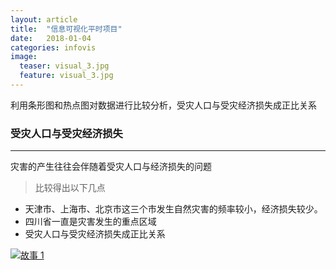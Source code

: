 ```yaml
---
layout: article
title:  "信息可视化平时项目"
date:   2018-01-04
categories: infovis
image:
  teaser: visual_3.jpg
  feature: visual_3.jpg
---
```

利用条形图和热点图对数据进行比较分析，受灾人口与受灾经济损失成正比关系

### 受灾人口与受灾经济损失

---
灾害的产生往往会伴随着受灾人口与经济损失的问题

> 比较得出以下几点
- 天津市、上海市、北京市这三个市发生自然灾害的频率较小，经济损失较少。
- 四川省一直是灾害发生的重点区域
- 受灾人口与受灾经济损失成正比关系

<div class='tableauPlaceholder' id='viz1515302432073' style='position: relative'>
        <noscript><a href='#'><img alt='故事 1 ' 
		src='https:&#47;&#47;public.tableau.com&#47;static&#47;images&#47;3_&#47;3_898&#47;1_1&#47;1_rss.png' style='border: none' /></a>
		</noscript>
		<object class='tableauViz'  style='display:none;'><param name='host_url' value='https%3A%2F%2Fpublic.tableau.com%2F' /> <param name='embed_code_version' value='3' /> <param name='site_root' value='' /><param name='name' value='3_898&#47;1_1' /><param name='tabs' value='no' /><param name='toolbar' value='yes' /><param name='static_image' value='https:&#47;&#47;public.tableau.com&#47;static&#47;images&#47;3_&#47;3_898&#47;1_1&#47;1.png' /> <param name='animate_transition' value='yes' /><param name='display_static_image' value='yes' /><param name='display_spinner' value='yes' /><param name='display_overlay' value='yes' /><param name='display_count' value='yes' />
		</object>
</div>                
<script type='text/javascript'>                    var divElement = document.getElementById('viz1515302432073');                    var vizElement = divElement.getElementsByTagName('object')[0];                    vizElement.style.width='1024px';vizElement.style.height='795px';                    var scriptElement = document.createElement('script');                    scriptElement.src = 'https://public.tableau.com/javascripts/api/viz_v1.js';                    vizElement.parentNode.insertBefore(scriptElement, vizElement);                
</script>